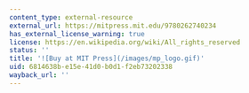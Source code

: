```yaml
---
content_type: external-resource
external_url: https://mitpress.mit.edu/9780262740234
has_external_license_warning: true
license: https://en.wikipedia.org/wiki/All_rights_reserved
status: ''
title: '![Buy at MIT Press](/images/mp_logo.gif)'
uid: 6814638b-e15e-41d0-b0d1-f2eb73202338
wayback_url: ''
---
```

